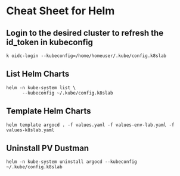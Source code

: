 # Cheat Sheet for Helm

## Login to the desired cluster to refresh the id_token in kubeconfig

```
k oidc-login --kubeconfig=/home/homeuser/.kube/config.k8slab
```

## List Helm Charts
```
helm -n kube-system list \
      --kubeconfig ~/.kube/config.k8slab
```

## Template Helm Charts

```
helm template argocd . -f values.yaml -f values-env-lab.yaml -f values-k8slab.yaml
```

## Uninstall PV Dustman

```
helm -n kube-system uninstall argocd --kubeconfig ~/.kube/config.k8slab
```